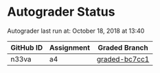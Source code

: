 # Autograder Status
Autograder last run at: October 18, 2018 at 13:40

| GitHub ID | Assignment | Graded Branch |
|-----------|------------|---------------|
| n33va | a4 | [graded-bc7cc1](https://github.com/Fall2018COMP401-001/a4-n33va/tree/graded-bc7cc1) | 
